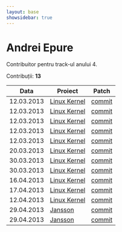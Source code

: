 ```yaml
---
layout: base
showsidebar: true
---
```


# Andrei Epure

Contribuitor pentru track-ul anului 4.

Contribuții: **13**

|Data |Proiect | Patch |
|-----|--------|-------|
|12.03.2013|[Linux Kernel][kernel]|[commit](http://marc.info/?l=linux-kernel&m=136291932528047&w=2)|
|12.03.2013|[Linux Kernel][kernel]|[commit](http://marc.info/?l=linux-kernel&m=136292105128391&w=2)|
|12.03.2013|[Linux Kernel][kernel]|[commit](http://marc.info/?l=linux-wireless&m=136292178428531&w=2)|
|12.03.2013|[Linux Kernel][kernel]|[commit](http://marc.info/?l=linux-acpi&m=136299009111731&w=2)|
|12.03.2013|[Linux Kernel][kernel]|[commit](http://marc.info/?l=linux-kernel&m=136299624313682&w=2)|
|20.03.2013|[Linux Kernel][kernel]|[commit](http://git.kernel.org/cgit/linux/kernel/git/tip/tip.git/commit/?id=1bf08230f745e48fea9c18ee34a73581631fe7c9)|
|30.03.2013|[Linux Kernel][kernel]|[commit](https://lkml.org/lkml/2013/3/27/616)|
|30.03.2013|[Linux Kernel][kernel]|[commit](https://lkml.org/lkml/2013/3/27/660)|
|16.04.2013|[Linux Kernel][kernel]|[commit](https://lkml.org/lkml/2013/4/16/565)|
|17.04.2013|[Linux Kernel][kernel]|[commit](http://permalink.gmane.org/gmane.linux.kernel.commits.head/373216)|
|12.04.2013|[Linux Kernel][kernel]|[commit](https://lkml.org/lkml/2013/4/14/46)|
|29.04.2013|[Jansson][jansson]|[commit](https://github.com/akheron/jansson/commit/f675514815323277dbffa15f1aba92bdbc704540)|
|29.04.2013|[Jansson][jansson]|[commit](https://github.com/akheron/jansson/commit/5793142861b312bbe0694e00cf3404fc4fbe791a)|

[kernel]: http://www.kernel.org "Linux kernel"
[jansson]: https://github.com/akheron/jansson "Jansson"

